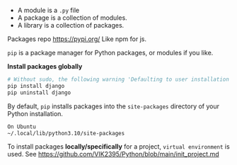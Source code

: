 - A module is a `.py` file
- A package is a collection of modules.
- A library is a collection of packages.

Packages repo https://pypi.org/ Like npm for js.

`pip` is a package manager for Python packages, or modules if you like.

**Install packages globally**
```bash
# Without sudo, the following warning 'Defaulting to user installation because normal site-packages is not writeable'
pip install django
pip uninstall django
```

By default, `pip` installs packages into the `site-packages` directory of your Python installation.

```bash
On Ubuntu
~/.local/lib/python3.10/site-packages
```

To install packages **locally/specifically** for a project, `virtual environment` is used. See https://github.com/VIK2395/Python/blob/main/init_project.md
